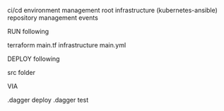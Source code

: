 ci/cd
environment management
root infrastructure (kubernetes-ansible)
repository management
events



RUN following

terraform main.tf
infrastructure main.yml


DEPLOY following

src folder



VIA

.dagger deploy
.dagger test